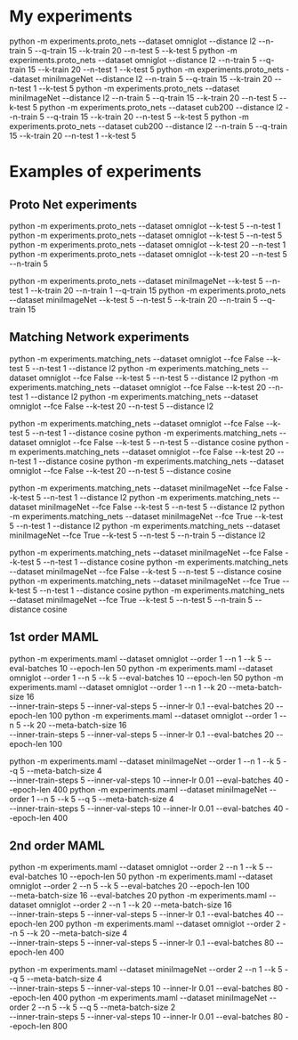 # My experiments 

python -m experiments.proto_nets --dataset omniglot --distance l2 --n-train 5 --q-train 15 --k-train 20 --n-test 5 --k-test 5
python -m experiments.proto_nets --dataset omniglot --distance l2 --n-train 5 --q-train 15 --k-train 20 --n-test 1 --k-test 5
python -m experiments.proto_nets --dataset miniImageNet --distance l2 --n-train 5 --q-train 15 --k-train 20 --n-test 1 --k-test 5
python -m experiments.proto_nets --dataset miniImageNet --distance l2 --n-train 5 --q-train 15 --k-train 20 --n-test 5 --k-test 5
python -m experiments.proto_nets --dataset cub200 --distance l2 --n-train 5 --q-train 15 --k-train 20 --n-test 5 --k-test 5
python -m experiments.proto_nets --dataset cub200 --distance l2 --n-train 5 --q-train 15 --k-train 20 --n-test 1 --k-test 5

# Examples of experiments

## Proto Net experiments
python -m experiments.proto_nets --dataset omniglot --k-test 5 --n-test 1
python -m experiments.proto_nets --dataset omniglot --k-test 5 --n-test 5
python -m experiments.proto_nets --dataset omniglot --k-test 20 --n-test 1
python -m experiments.proto_nets --dataset omniglot --k-test 20 --n-test 5 --n-train 5

python -m experiments.proto_nets --dataset miniImageNet --k-test 5 --n-test 1 --k-train 20 --n-train 1 --q-train 15
python -m experiments.proto_nets --dataset miniImageNet --k-test 5 --n-test 5 --k-train 20 --n-train 5 --q-train 15

## Matching Network experiments
python -m experiments.matching_nets --dataset omniglot --fce False --k-test 5 --n-test 1 --distance l2
python -m experiments.matching_nets --dataset omniglot --fce False --k-test 5 --n-test 5 --distance l2
python -m experiments.matching_nets --dataset omniglot --fce False --k-test 20 --n-test 1 --distance l2
python -m experiments.matching_nets --dataset omniglot --fce False --k-test 20 --n-test 5 --distance l2

python -m experiments.matching_nets --dataset omniglot --fce False --k-test 5 --n-test 1 --distance cosine
python -m experiments.matching_nets --dataset omniglot --fce False --k-test 5 --n-test 5 --distance cosine
python -m experiments.matching_nets --dataset omniglot --fce False --k-test 20 --n-test 1 --distance cosine
python -m experiments.matching_nets --dataset omniglot --fce False --k-test 20 --n-test 5 --distance cosine

python -m experiments.matching_nets --dataset miniImageNet --fce False --k-test 5 --n-test 1 --distance l2
python -m experiments.matching_nets --dataset miniImageNet --fce False --k-test 5 --n-test 5 --distance l2
python -m experiments.matching_nets --dataset miniImageNet --fce True --k-test 5 --n-test 1 --distance l2
python -m experiments.matching_nets --dataset miniImageNet --fce True --k-test 5 --n-test 5 --n-train 5 --distance l2

python -m experiments.matching_nets --dataset miniImageNet --fce False --k-test 5 --n-test 1 --distance cosine
python -m experiments.matching_nets --dataset miniImageNet --fce False --k-test 5 --n-test 5 --distance cosine
python -m experiments.matching_nets --dataset miniImageNet --fce True --k-test 5 --n-test 1 --distance cosine
python -m experiments.matching_nets --dataset miniImageNet --fce True --k-test 5 --n-test 5 --n-train 5 --distance cosine

## 1st order MAML
python -m experiments.maml --dataset omniglot --order 1 --n 1 --k 5 --eval-batches 10 --epoch-len 50
python -m experiments.maml --dataset omniglot --order 1 --n 5 --k 5 --eval-batches 10 --epoch-len 50
python -m experiments.maml --dataset omniglot --order 1 --n 1 --k 20 --meta-batch-size 16 \
    --inner-train-steps 5 --inner-val-steps 5 --inner-lr 0.1 --eval-batches 20 --epoch-len 100
python -m experiments.maml --dataset omniglot --order 1 --n 5 --k 20 --meta-batch-size 16 \
    --inner-train-steps 5 --inner-val-steps 5 --inner-lr 0.1 --eval-batches 20 --epoch-len 100

python -m experiments.maml --dataset miniImageNet --order 1 --n 1 --k 5 --q 5 --meta-batch-size 4 \
    --inner-train-steps 5 --inner-val-steps 10 --inner-lr 0.01 --eval-batches 40 --epoch-len 400
python -m experiments.maml --dataset miniImageNet --order 1 --n 5 --k 5 --q 5 --meta-batch-size 4 \
    --inner-train-steps 5 --inner-val-steps 10 --inner-lr 0.01 --eval-batches 40 --epoch-len 400

## 2nd order MAML
python -m experiments.maml --dataset omniglot --order 2 --n 1 --k 5 --eval-batches 10 --epoch-len 50
python -m experiments.maml --dataset omniglot --order 2 --n 5 --k 5 --eval-batches 20 --epoch-len 100 \
    --meta-batch-size 16 --eval-batches 20
python -m experiments.maml --dataset omniglot --order 2 --n 1 --k 20 --meta-batch-size 16 \
    --inner-train-steps 5 --inner-val-steps 5 --inner-lr 0.1 --eval-batches 40 --epoch-len 200
python -m experiments.maml --dataset omniglot --order 2 --n 5 --k 20 --meta-batch-size 4 \
    --inner-train-steps 5 --inner-val-steps 5 --inner-lr 0.1 --eval-batches 80 --epoch-len 400

python -m experiments.maml --dataset miniImageNet --order 2 --n 1 --k 5 --q 5 --meta-batch-size 4 \
    --inner-train-steps 5 --inner-val-steps 10 --inner-lr 0.01 --eval-batches 80 --epoch-len 400
python -m experiments.maml --dataset miniImageNet --order 2 --n 5 --k 5 --q 5 --meta-batch-size 2 \
    --inner-train-steps 5 --inner-val-steps 10 --inner-lr 0.01 --eval-batches 80 --epoch-len 800
